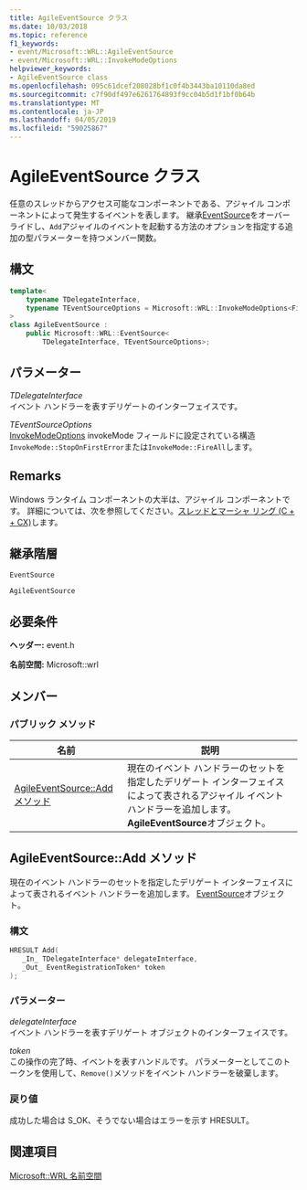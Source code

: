 ```yaml
---
title: AgileEventSource クラス
ms.date: 10/03/2018
ms.topic: reference
f1_keywords:
- event/Microsoft::WRL::AgileEventSource
- event/Microsoft::WRL::InvokeModeOptions
helpviewer_keywords:
- AgileEventSource class
ms.openlocfilehash: 095c61dcef208028bf1c0f4b3443ba10110da8ed
ms.sourcegitcommit: c7f90df497e6261764893f9cc04b5d1f1bf0b64b
ms.translationtype: MT
ms.contentlocale: ja-JP
ms.lasthandoff: 04/05/2019
ms.locfileid: "59025867"
---
```

# <a name="agileeventsource-class"></a>AgileEventSource クラス

任意のスレッドからアクセス可能なコンポーネントである、アジャイル コンポーネントによって発生するイベントを表します。 継承[EventSource](eventsource-class.md)をオーバーライドし、`Add`アジャイルのイベントを起動する方法のオプションを指定する追加の型パラメーターを持つメンバー関数。

## <a name="syntax"></a>構文

```cpp
template<
    typename TDelegateInterface,
    typename TEventSourceOptions = Microsoft::WRL::InvokeModeOptions<FireAll>
>
class AgileEventSource :
    public Microsoft::WRL::EventSource<
        TDelegateInterface, TEventSourceOptions>;
```

## <a name="parameters"></a>パラメーター

*TDelegateInterface*<br/>
イベント ハンドラーを表すデリゲートのインターフェイスです。

*TEventSourceOptions*<br/>
[InvokeModeOptions](invokemodeoptions-structure.md) invokeMode フィールドに設定されている構造`InvokeMode::StopOnFirstError`または`InvokeMode::FireAll`します。

## <a name="remarks"></a>Remarks

Windows ランタイム コンポーネントの大半は、アジャイル コンポーネントです。 詳細については、次を参照してください。[スレッドとマーシャ リング (C + + CX)](../../cppcx/threading-and-marshaling-c-cx.md)します。

## <a name="inheritance-hierarchy"></a>継承階層

`EventSource`

`AgileEventSource`

## <a name="requirements"></a>必要条件

**ヘッダー:** event.h

**名前空間:** Microsoft::wrl

## <a name="members"></a>メンバー

### <a name="public-methods"></a>パブリック メソッド

|名前|説明|
|----------|-----------------|
|[AgileEventSource::Add メソッド](#add)|現在のイベント ハンドラーのセットを指定したデリゲート インターフェイスによって表されるアジャイル イベント ハンドラーを追加します。 **AgileEventSource**オブジェクト。|

## <a name="add"></a> AgileEventSource::Add メソッド

現在のイベント ハンドラーのセットを指定したデリゲート インターフェイスによって表されるイベント ハンドラーを追加します。 [EventSource](eventsource-class.md)オブジェクト。

### <a name="syntax"></a>構文

```cpp
HRESULT Add(
   _In_ TDelegateInterface* delegateInterface,
   _Out_ EventRegistrationToken* token
);
```

### <a name="parameters"></a>パラメーター

*delegateInterface*<br/>
イベント ハンドラーを表すデリゲート オブジェクトのインターフェイスです。

*token*<br/>
この操作の完了時、イベントを表すハンドルです。 パラメーターとしてこのトークンを使用して、`Remove()`メソッドをイベント ハンドラーを破棄します。

### <a name="return-value"></a>戻り値

成功した場合は S_OK、そうでない場合はエラーを示す HRESULT。

## <a name="see-also"></a>関連項目

[Microsoft::WRL 名前空間](microsoft-wrl-namespace.md)